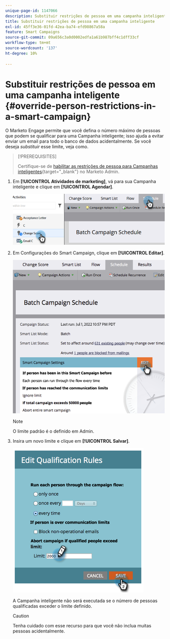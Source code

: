 ```yaml
---
unique-page-id: 1147066
description: Substituir restrições de pessoa em uma campanha inteligente - Documentação do Marketo - Documentação do produto
title: Substituir restrições de pessoa em uma campanha inteligente
exl-id: 45ff3e36-01fd-42ea-ba74-efd98867a58a
feature: Smart Campaigns
source-git-commit: 09a656c3a0d0002edfa1a61b987bff4c1dff33cf
workflow-type: tm+mt
source-wordcount: '137'
ht-degree: 10%

---
```


# Substituir restrições de pessoa em uma campanha inteligente {#override-person-restrictions-in-a-smart-campaign}

O Marketo Engage permite que você defina o número máximo de pessoas que podem se qualificar para uma Campanha inteligente; isso ajuda a evitar enviar um email para todo o banco de dados acidentalmente. Se você deseja _substituir_ esse limite, veja como.

>[!PREREQUISITES]
>
>Certifique-se de [habilitar as restrições de pessoa para Campanhas inteligentes](/help/marketo/product-docs/administration/email-setup/enable-person-restrictions-for-smart-campaigns.md){target="_blank"} no Marketo Admin.

1. Em **[!UICONTROL Atividades de marketing]**, vá para sua Campanha inteligente e clique em **[!UICONTROL Agendar]**.

   ![](assets/override-person-restrictions-in-a-smart-campaign-1.png)

1. Em Configurações do Smart Campaign, clique em **[!UICONTROL Editar]**.

   ![](assets/override-person-restrictions-in-a-smart-campaign-2.png)

   >[!NOTE]
   >
   >O limite padrão é o definido em Admin.

1. Insira um novo limite e clique em **[!UICONTROL Salvar]**.

   ![](assets/override-person-restrictions-in-a-smart-campaign-3.png)

   A Campanha inteligente não será executada se o número de pessoas qualificadas exceder o limite definido.

   >[!CAUTION]
   >
   >Tenha cuidado com esse recurso para que você não inclua muitas pessoas acidentalmente.
